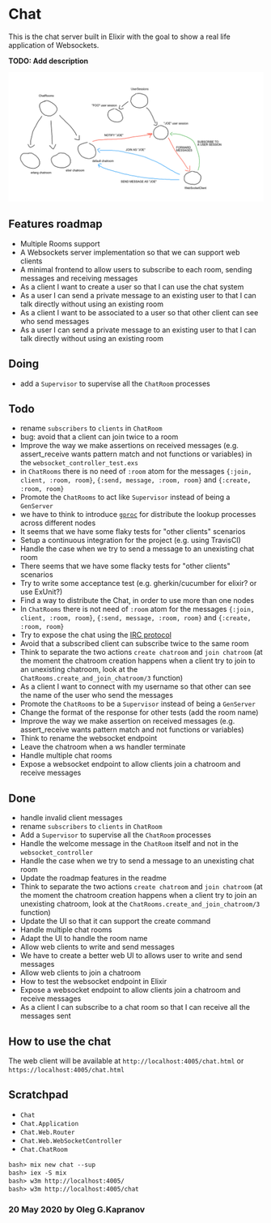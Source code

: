 # Chat

This is the chat server built in Elixir with the goal to show a
real life application of Websockets.

**TODO: Add description**

![the sketch](sketch.png?raw=true)

## Features roadmap

- Multiple Rooms support
- A Websockets server implementation so that we can support web clients
- A minimal frontend to allow users to subscribe to each room, sending
  messages and receiving messages
- As a client I want to create a user so that I can use the chat system
- As a user I can send a private message to an existing user to that I
  can talk directly without using an existing room
- As a client I want to be associated to a user so that other client
  can see who send messages
- As a user I can send a private message to an existing user to that I
  can talk directly without using an existing room

## Doing

- add a `Supervisor` to supervise all the `ChatRoom` processes

## Todo

- rename `subscribers` to `clients` in `ChatRoom`
- bug: avoid that a client can join twice to a room
- Improve the way we make assertions on received messages (e.g.
  assert_receive wants pattern match and not functions or variables) in
  the `websocket_controller_test.exs`
- in `ChatRooms` there is no need of `:room` atom for the messages
  `{:join, client, :room, room}`, `{:send, message, :room, room}` and
  `{:create, :room, room}`
- Promote the `ChatRooms` to act like `Supervisor` instead of being a
  `GenServer`
- we have to think to introduce
  [`gproc`](https://github.com/uwiger/gproc) for distribute the lookup
  processes across different nodes
- It seems that we have some flaky tests for "other clients" scenarios
- Setup a continuous integration for the project (e.g. using TravisCI)
- Handle the case when we try to send a message to an unexisting chat
  room
- There seems that we have some flacky tests for "other clients"
  scenarios
- Try to write some acceptance test (e.g. gherkin/cucumber for elixir?
  or use ExUnit?)
- Find a way to distribute the Chat, in order to use more than one nodes
- In `ChatRooms` there is not need of `:room` atom for the messages
  `{:join, client, :room, room}`, `{:send, message, :room, room}` and
  `{:create, :room, room}`
- Try to expose the chat using the [IRC protocol](https://tools.ietf.org/html/rfc1459)
- Avoid that a subscribed client can subscribe twice to the same room
- Think to separate the two actions `create chatroom` and `join
  chatroom` (at the moment the chatroom creation happens when a client
  try to join to an unexisting chatroom, look at the
  `ChatRooms.create_and_join_chatroom/3` function)
- As a client I want to connect with my username so that other can see
  the name of the user who send the messages
- Promote the `ChatRooms` to be a `Supervisor` instead of being a
  `GenServer`
- Change the format of the response for other tests (add the room name)
- Improve the way we make assertion on received messages (e.g.
  assert_receive wants pattern match and not functions or variables)
- Think to rename the websocket endpoint
- Leave the chatroom when a ws handler terminate
- Handle multiple chat rooms
- Expose a websocket endpoint to allow clients join a chatroom and receive messages

## Done

- handle invalid client messages
- rename `subscribers` to `clients` in `ChatRoom`
- Add a `Supervisor` to supervise all the `ChatRoom` processes
- Handle the welcome message in the `ChatRoom` itself and not in the
  `websocket_controller`
- Handle the case when we try to send a message to an unexisting chat
  room
- Update the roadmap features in the readme
- Think to separate the two actions `create chatroom` and `join chatroom`
  (at the moment the chatroom creation happens when a client try to join
  an unexisting chatroom, look at the
  `ChatRooms.create_and_join_chatroom/3` function)
- Update the UI so that it can support the create command
- Handle multiple chat rooms
- Adapt the UI to handle the room name
- Allow web clients to write and send messages
- We have to create a better web UI to allows user to write and send
  messages
- Allow web clients to join a chatroom
- How to test the websocket endpoint in Elixir
- Expose a websocket endpoint to allow clients join a chatroom and receive messages
- As a client I can subscribe to a chat room so that I can receive all the messages sent

## How to use the chat

The web client will be available at `http://localhost:4005/chat.html`
or `https://localhost:4005/chat.html`

## Scratchpad

- `Chat`
- `Chat.Application`
- `Chat.Web.Router`
- `Chat.Web.WebSocketController`
- `Chat.ChatRoom`

```
bash> mix new chat --sup
bash> iex -S mix
bash> w3m http://localhost:4005/
bash> w3m http://localhost:4005/chat
```

### 20 May 2020 by Oleg G.Kapranov

